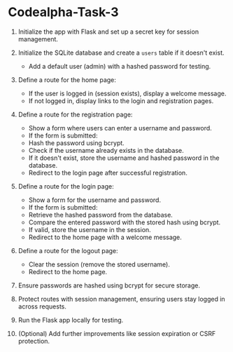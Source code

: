 # Codealpha-Task-3

1. Initialize the app with Flask and set up a secret key for session management.
2. Initialize the SQLite database and create a `users` table if it doesn't exist.
   - Add a default user (admin) with a hashed password for testing.

3. Define a route for the home page:
   - If the user is logged in (session exists), display a welcome message.
   - If not logged in, display links to the login and registration pages.

4. Define a route for the registration page:
   - Show a form where users can enter a username and password.
   - If the form is submitted:
   - Hash the password using bcrypt.
   - Check if the username already exists in the database.
   - If it doesn't exist, store the username and hashed password in the database.
   - Redirect to the login page after successful registration.

5. Define a route for the login page:
   - Show a form for the username and password.
   - If the form is submitted:
   - Retrieve the hashed password from the database.
   - Compare the entered password with the stored hash using bcrypt.
   - If valid, store the username in the session.
   - Redirect to the home page with a welcome message.

6. Define a route for the logout page:
   - Clear the session (remove the stored username).
   - Redirect to the home page.

7. Ensure passwords are hashed using bcrypt for secure storage.
8. Protect routes with session management, ensuring users stay logged in across requests.
9. Run the Flask app locally for testing.
10. (Optional) Add further improvements like session expiration or CSRF protection.
